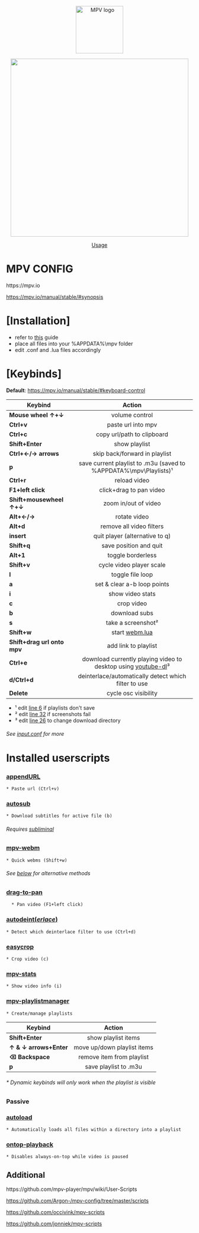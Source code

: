 <p align="center"><img src="http://i.imgur.com/qmxCXRC.png" alt="MPV logo" width="128" height="128"/></p>
<p align="center"><img src="https://i.imgur.com/TpkpA9R.gif" height="480" /></p>
<p align="center"><a href="https://imgur.com/a/ldJ9D">Usage</a></p>
<div class="header">
  <h1>MPV CONFIG</h1>
</div>
https://mpv.io

https://mpv.io/manual/stable/#synopsis

<h1>[Installation]</h1>

* refer to [this](https://github.com/kpganon/Guides/blob/master/mpv%20guide%20v1.3.txt) guide
* place all files into your %APPDATA%\mpv folder
* edit .conf and .lua files accordingly

<h1>[Keybinds]</h1>

__Default__: https://mpv.io/manual/stable/#keyboard-control

| Keybind       | Action        |
| ------------- |:-------------:|
| **Mouse wheel ↑+↓**     | volume control |
| **Ctrl+v**      | paste url into mpv      | 
| **Ctrl+c**   | copy url/path to clipboard   |
| **Shift+Enter** | show playlist      |
| **Ctrl+←/→ arrows** | skip back/forward in playlist   |
| **p** | save current playlist to .m3u (saved to %APPDATA%\mpv\Playlists)¹   |
| **Ctrl+r** | reload video  |
| **F1+left click** | click+drag to pan video   |
| **Shift+mousewheel ↑+↓** | zoom in/out of video   |
| **Alt+←/→** | rotate video   |
| **Alt+d** | remove all video filters   |
| **insert** | quit player (alternative to q)   |
| **Shift+q** | save position and quit   |
| **Alt+1** | toggle borderless   |
| **Shift+v** | cycle video player scale   |
| **l** | toggle file loop   |
| **a** | set & clear a-b loop points   |
| **i** | show video stats   |
| **c** | crop video   |
| **b** | download subs   |
| **s** | take a screenshot²   |
| **Shift+w** | start <a href="https://github.com/ElegantMonkey/mpv-webm">webm.lua</a>   |
| **Shift+drag url onto mpv** | add link to playlist   |
| **Ctrl+e** | download currently playing video to desktop using <a href="https://github.com/rg3/youtube-dl">youtube-dl</a>³   |
| **d/Ctrl+d** | deinterlace/automatically detect which filter to use   |
| **Delete** | cycle osc visibility   |
* ¹ edit <a href="https://github.com/kpganon/MPV/blob/master/scripts/playlistmanager.lua#L6">line 6</a> if playlists don't save
* ² edit <a href="https://github.com/kpganon/MPV/blob/master/mpv.conf#L32">line 32</a> if screenshots fail
* ³ edit <a href="https://github.com/kpganon/MPV/blob/master/input.conf#L26">line 26</a> to change download directory
<h6><i>See <a href="https://github.com/kpganon/MPV/blob/master/input.conf">input.conf</a> for more</i></h6>
<h1>Installed userscripts</h1>

### <a href="https://github.com/jonniek/mpv-scripts/blob/master/appendURL.lua">appendURL</a>
    * Paste url (Ctrl+v)
    
### <a href="https://github.com/Argon-/mpv-config/blob/master/scripts/autosub.lua">autosub</a>
    * Download subtitles for active file (b)
    
   <h6><i>Requires <a href="https://github.com/Diaoul/subliminal">subliminal</a></i></h6>
    
### <a href="https://github.com/ElegantMonkey/mpv-webm">mpv-webm</a>
    * Quick webms (Shift+w)
    
   <h6><i>See <a href="https://github.com/kpganon/MPV/blob/master/README.MD#additional">below</a> for alternative methods</i></h6>
  
### <a href="https://github.com/occivink/mpv-scripts/blob/master/drag-to-pan.lua">drag-to-pan</a>
      * Pan video (F1+left click)
      
### <a href="https://github.com/mpv-player/mpv/blob/master/TOOLS/lua/autodeint.lua">autodeint(<i>erlace</i>)</a>
    * Detect which deinterlace filter to use (Ctrl+d)
    
### <a href="https://github.com/aidanholm/mpv-easycrop">easycrop</a>
    * Crop video (c)
    
### <a href="https://github.com/Argon-/mpv-stats">mpv-stats</a>
    * Show video info (i)
 
 ### <a href="https://github.com/jonniek/mpv-playlistmanager">mpv-playlistmanager</a>
    * Create/manage playlists 
    
| Keybind       | Action        |    
 | ------------- |:-------------:|    
 | **Shift+Enter** | show playlist items   |
 | **↑ & ↓ arrows+Enter** | move up/down playlist items   |
 | **⌫ Backspace** | remove item from playlist   |
 | **p** | save playlist to .m3u  | 

  <h6>* Dynamic keybinds will only work when the playlist is visible</h6>
    
<h3>Passive</h3>

### <a href="https://github.com/mpv-player/mpv/blob/master/TOOLS/lua/autoload.lua">autoload</a>
    * Automatically loads all files within a directory into a playlist
    
### <a href="https://github.com/mpv-player/mpv/blob/master/TOOLS/lua/ontop-playback.lua">ontop-playback</a>
    * Disables always-on-top while video is paused
    
<h2>Additional</h2>
https://github.com/mpv-player/mpv/wiki/User-Scripts


https://github.com/Argon-/mpv-config/tree/master/scripts

https://github.com/occivink/mpv-scripts

https://github.com/jonniek/mpv-scripts
